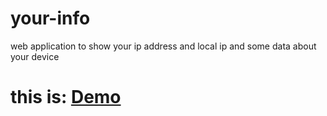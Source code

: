 # your-info 
web application to show your ip address and local ip and some data about your device
# this is: <a href="http://info.test.rassdnews.com/">Demo</a>
